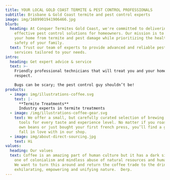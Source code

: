 ```yaml
---
title: YOUR LOCAL GOLD COAST TERMITE & PEST CONTROL PROFESSIONALS
subtitle: Brisbane & Gold Coast termite and pest control experts
image: img/1689901941906466.jpg
blurb:
  heading: At Conquer Termites Gold Coast, we're committed to delivering safe and
    effective pest control solutions for homeowners. Our mission is to protect
    your home from termite and pest damage while prioritizing the health and
    safety of your family.
  text: Trust our team of experts to provide advanced and reliable pest control
    services tailored to your needs.
intro:
  heading: Get expert advice & service
  text: >-
    Friendly professional technicians that will treat you and your home with
    respect.

    Bugs can be scary; the pest control guy shouldn’t be!
products:
  - image: img/illustrations-coffee.svg
    text: |-
      **Termite Treatments**
      Industry experts in termite treatments
  - image: /img/illustrations-coffee-gear.svg
    text: We offer a small, but carefully curated selection of brewing gear and
      tools for every taste and experience level. No matter if you roast your
      own beans or just bought your first french press, you’ll find a gadget to
      fall in love with in our shop.
  - image: img/about-direct-sourcing.jpg
    text: Hi
values:
  heading: Our values
  text: Coffee is an amazing part of human culture but it has a dark side too –
    one of colonialism and mindless abuse of natural resources and human lives.
    We want to turn this around and return the coffee trade to the drink’s
    exhilarating, empowering and unifying nature.  Derp.
---
```

